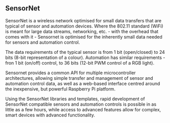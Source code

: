 SensorNet
-----------------------------------------------

SensorNet is a wireless network optimised for small data transfers that are typical of sensor and automation devices. Where the 802.11 standard (WiFi) is meant for large data streams, networking, etc. - with the overhead that comes with it - Sensornet is optimised for the inherently small data needed for sensors and automation control.

The data requirements of the typical sensor is from 1 bit (open/closed) to 24 bits (8-bit representation of a colour). Automation has similar requirements - fron 1 bit (on/off) control, to 36 bits (12-bit PWM control of a RGB light).

Sensornet provides a common API for multiple microcontroller architectures, allowing simple transfer and management of sensor and automation control data, as well as a web-based interface centred around the inexpensive, but powerful Raspberry Pi platform.

Using the SensorNet libraries and templates, rapid development of SensorNet compatible sensors and automation controls is possible in as little as a few hours, while access to advanced features allow for complex, smart devices with advanced functionality.
